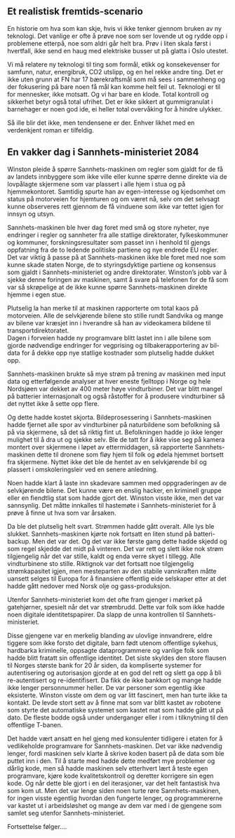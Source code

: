 ## Et realistisk fremtids-scenario

En historie om hva som kan skje, hvis vi ikke tenker gjennom bruken av ny teknologi. 
Det vanlige er ofte å prøve noe som ser lovende ut og rydde opp i problemene etterpå, noe som aldri går helt bra.
Prøv i liten skala først i hvertfall, ikke send en haug med elektriske busser ut på glatta i Oslo utestet.  

Vi må relatere ny teknologi til ting som formål, etikk og konsekevenser for samfunn, natur, energibruk, 
CO2 utslipp, og en hel rekke andre ting. Det er ikke uten grunn at FN har 17 bærekraftsmål
som må sees i sammenheng og der fokusering på bare noen få mål kan komme helt feil ut.
Teknologi er til for mennesker, ikke motsatt. Og vi har bare en klode.
Total kontroll og sikkerhet betyr også total ufrihet.
Det er ikke sikkert at gummigranulat i barnehager er noen god ide, 
ei heller total overvåking for å hindre ulykker.

Så ille blir det ikke, men tendensene er der. Enhver likhet med en verdenkjent roman er tilfeldig.

## En  vakker dag i Sannhets-ministeriet 2084

Winston pleide å spørre Sannhets-maskinen om regler som gjaldt for de få av landets innbyggere som ikke ville eller 
kunne spørre denne direkte via de lovpålagte skjermene som var plassert i alle hjem i stua og på hjemmekontoret. 
Samtidig spurte han av egen-interesse og kjedsomhet om status på motorveien for hjemturen og om været nå, 
selv om det selvsagt kunne observeres rett gjennom de få vinduene som ikke var tettet igjen for innsyn og utsyn.

Sannhets-maskinen ble hver dag foret med små og store nyheter, 
nye endringer i regler og sannheter fra alle statlige direktorater, 
fylkeskommuner og kommuner, forskningsresultater som passet inn i henhold til gjengs oppfatning 
fra de to ledende politiske partiene og nye endrede EU regler. 
Det var viktig å passe på at Sannhets-maskinen ikke ble foret med noe som kunne skade staten Norge, 
de to styringsdyktige partiene og konsensus som gjaldt i Sannhets-ministeriet og andre direktorater. 
Winston’s jobb var å sjekke denne foringen av maskinen, 
samt å svare på telefonen for de få som var så skrøpelige at de ikke kunne spørre Sannhets-maskinen 
direkte hjemme i egen stue.

Plutselig la han merke til at maskinen rapporterte om total kaos på motorveien. 
Alle de selvkjørende bilene sto stille rundt Sandvika og mange av bilene var kræsjet inn i hverandre 
så han av videokamera bildene til transportdirektoratet.  
Dagen i forveien hadde ny programvare blitt lastet inn i alle bilene som gjorde nødvendige endringer 
for vegprising og tilbakerapportering av bil-data for å dekke opp nye statlige kostnader som plutselig hadde dukket opp.

Sannhets-maskinen brukte så mye strøm på trening av maskinen med input data og etterfølgende analyser 
at hver eneste fjelltopp i Norge og hele Nordsjøen var dekket av 400 meter høye vindturbiner.
Det var blitt mangel på batterier internasjonalt og også råstoffer for å produsere vindturbiner 
så det nyttet ikke å sette opp flere.

Og dette hadde kostet skjorta. 
Bildeprosessering i Sannhets-maskinen hadde fjernet alle spor av vindturbiner på naturbildene 
som befolkning så på via skjermene, så det så riktig fint ut. 
Befolkningen hadde jo ikke lenger mulighet til å dra ut og sjekke selv. 
Ble de tatt for å ikke vise seg på kamera montert over skjermene i løpet av ettermiddagen, 
så rapporterte Sannhets-maskinen dette til dronene som fløy hjem til folk og ødela hjemmet bortsett fra skjermene.
Nyttet ikke det ble de hentet av en selvkjørende bil og plassert i omskoleringsleir ved en senere anledning.

Noen hadde klart å laste inn skadevare sammen med oppgraderingen av de selvkjørende bilene.
Det kunne være en enslig hacker, en kriminell gruppe eller en fiendtlig stat som hadde gjort det.
Winston visste ikke, men det var sannsynlig. 
Det måtte innkalles til hastemøte i Sannhets-ministeriet for å prøve å finne ut hva som var årsaken.

Da ble det plutselig helt svart.  Strømmen hadde gått overalt. Alle lys ble slukket. 
Sannhets-maskinen kjørte nok fortsatt en liten stund på batteri-backup. 
Men det var det. Og det var ikke første gang dette hadde skjedd og som regel skjedde det midt på vinteren. 
Det var rett og slett ikke nok strøm tilgjengelig når det var stille, kaldt og enda verre skyet i tillegg. 
Alle vindturbinene sto stille. Riktignok var det fortsatt noe tilgjengelig strømkapasitet igjen, men mesteparten av 
den stabile vannkraften måtte uansett selges til Europa for å finansiere offentlig eide selskaper etter at det hadde
gått nedover med Norsk olje og gass-produksjon.

Utenfor Sannhets-ministeriet kom det ofte fram gjenger i mørket på gatehjørner, spesielt når det var strømbrudd. 
Dette var folk som ikke hadde noen digitale identitetspapirer. 
Da slapp de unna kontrollen til Sannhets-ministeriet.  

Disse gjengene var en merkelig blanding av ulovlige innvandrere, 
eldre tiggere som ikke forsto det digitale, barn født utenom offentlige sykehus, 
hardbarka kriminelle, oppsagte dataprogrammere og vanlige folk som hadde blitt fratatt sin offentlige identitet. 
Det siste skyldes den store flausen til Norges største bank for 20 år siden, 
da kompliserte systemer for autentisering og autorisasjon gjorde at en god del rett og slett ga opp å bli 
re-autentisert og re-identifisert. Da fikk de ikke bankkort og mange hadde ikke lenger personnummer heller. 
De var personer som egentlig ikke eksisterte. 
Winston visste om dem og var litt fascinert, men han turte ikke ta kontakt. 
De levde stort sett av å finne mat som var blitt kastet av robotene som styrte det automatiske systemet
som kastet mat som hadde gått ut på dato.
De fleste bodde også under underganger eller i rom i tilknytning til den offentlige T-banen.

Det hadde vært ansatt en hel gjeng med konsulenter tidligere i etaten for å vedlikeholde programvare for Sannhets-maskinen. 
Det var ikke nødvendig lenger, fordi maskinen selv klarte å skrive koden basert på de data som ble puttet inn i den. 
Til å starte med hadde dette medført mye problemer og dårlig kode, 
men så hadde maskinen selv etterhvert lært å teste egen programvare, 
kjøre kode kvalitetskontroll og deretter korrigere sin egen kode. 
Og når dette ble gjort i en del iterasjoner, var det helt fantastisk hva som kom ut.
Men det var lenge siden noen turte røre Sannhets-maskinen, 
for ingen visste egentlig hvordan den fungerte lenger, 
og programmererne var kastet ut i arbeidsløshet og mange av dem var med i de gjengene som samlet seg utenfor Sannhets-ministeriet.

Fortsettelse følger....
